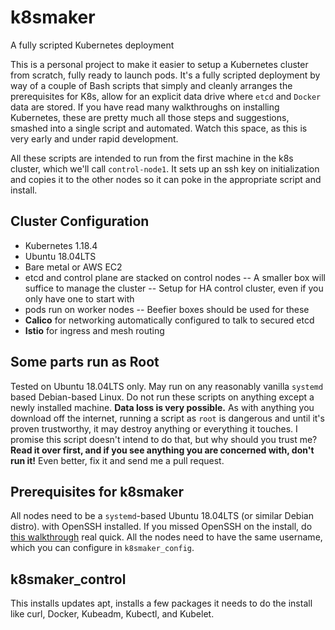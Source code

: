 
# k8smaker
A fully scripted Kubernetes deployment

This is a personal project to make it easier to setup a Kubernetes cluster from scratch, fully ready to launch pods.  It's a fully scripted deployment by way of a couple of Bash scripts that simply and cleanly arranges the prerequisites for K8s, allow for an explicit data drive where `etcd` and `Docker` data are stored.  If you have read many walkthroughs on installing Kubernetes, these are pretty much all those steps and suggestions, smashed into a single script and automated.  Watch this space, as this is very early and under rapid development.

All these scripts are intended to run from the first machine in the k8s cluster, which we'll call `control-node1`.  It sets up an ssh key on initialization and copies it to the other nodes so it can poke in the appropriate script and install.

## Cluster Configuration

 - Kubernetes 1.18.4
 - Ubuntu 18.04LTS
 - Bare metal or AWS EC2
 - etcd and control plane are stacked on control nodes
 -- A smaller box will suffice to manage the cluster
 -- Setup for HA control cluster, even if you only have one to start with
 - pods run on worker nodes
 -- Beefier boxes should be used for these
 - **Calico** for networking automatically configured to talk to secured etcd
 - **Istio** for ingress and mesh routing

## Some parts run as Root
Tested on Ubuntu 18.04LTS only.  May run on any reasonably vanilla `systemd` based Debian-based Linux.  Do not run these scripts on anything except a newly installed machine.  **Data loss is very possible.**  As with anything you download off the internet, running a script as `root` is dangerous and until it's proven trustworthy, it may destroy anything or everything it touches.  I promise this script doesn't intend to do that, but why should  you trust me?  **Read it over first, and if you see anything you are concerned with, don't run it!**  Even better, fix it and send me a pull request.

## Prerequisites for k8smaker
All nodes need to be a `systemd`-based Ubuntu 18.04LTS (or similar Debian distro). with OpenSSH installed.  If you missed OpenSSH on the install, do [this walkthrough](https://linuxize.com/post/how-to-enable-ssh-on-ubuntu-18-04/) real quick.  All the nodes need to have the same username, which you can configure in `k8smaker_config`.

## k8smaker_control
This installs updates apt, installs a few packages it needs to do the install like curl, Docker, Kubeadm, Kubectl, and Kubelet.  
